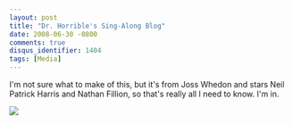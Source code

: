 ```yaml
---
layout: post
title: "Dr. Horrible's Sing-Along Blog"
date: 2008-06-30 -0800
comments: true
disqus_identifier: 1404
tags: [Media]
---
```

I'm not sure what to make of this, but it's from Joss Whedon and stars
Neil Patrick Harris and Nathan Fillion, so that's really all I need to
know. I'm in.

[![](http://www.drhorrible.com/images/banners/big_square.gif)](http://www.drhorrible.com)

